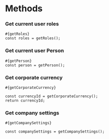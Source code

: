 # Methods

### Get current user roles

```
#{getRoles}
const roles = getRoles();
```

### Get current user Person

```
#{getPerson}
const person = getPerson();
```

### Get corporate currency

```
#{getCorporateCurrency}

const currencyId = getCorporateCurrency();
return currencyId;
```

### Get company settings

```
#{getCompanySettings}

const companySettings = getCompanySettings();
```
